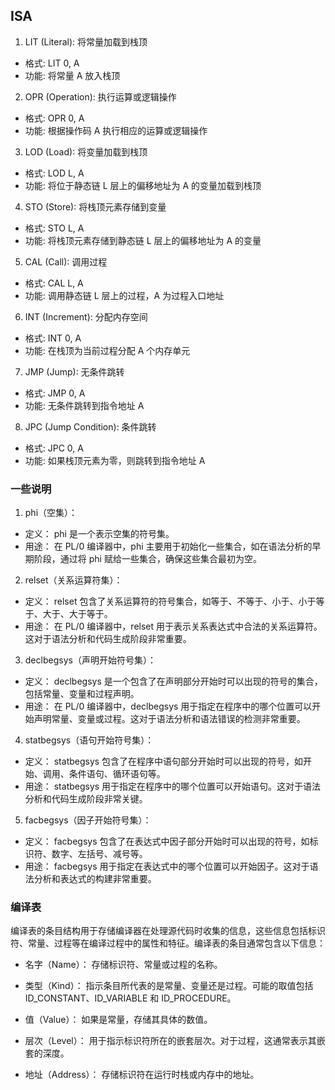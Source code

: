 ## ISA

1. LIT (Literal): 将常量加载到栈顶

- 格式: LIT 0, A
- 功能: 将常量 A 放入栈顶
2. OPR (Operation): 执行运算或逻辑操作

- 格式: OPR 0, A
- 功能: 根据操作码 A 执行相应的运算或逻辑操作
3. LOD (Load): 将变量加载到栈顶

- 格式: LOD L, A
- 功能: 将位于静态链 L 层上的偏移地址为 A 的变量加载到栈顶
4. STO (Store): 将栈顶元素存储到变量

- 格式: STO L, A
- 功能: 将栈顶元素存储到静态链 L 层上的偏移地址为 A 的变量
5. CAL (Call): 调用过程

- 格式: CAL L, A
- 功能: 调用静态链 L 层上的过程，A 为过程入口地址
6. INT (Increment): 分配内存空间

- 格式: INT 0, A
- 功能: 在栈顶为当前过程分配 A 个内存单元
7. JMP (Jump): 无条件跳转

- 格式: JMP 0, A
- 功能: 无条件跳转到指令地址 A
8. JPC (Jump Condition): 条件跳转

- 格式: JPC 0, A
- 功能: 如果栈顶元素为零，则跳转到指令地址 A


### 一些说明
1. phi（空集）：

- 定义： phi 是一个表示空集的符号集。
- 用途： 在 PL/0 编译器中，phi 主要用于初始化一些集合，如在语法分析的早期阶段，通过将 phi 赋给一些集合，确保这些集合最初为空。
  
2. relset（关系运算符集）：

- 定义： relset 包含了关系运算符的符号集合，如等于、不等于、小于、小于等于、大于、大于等于。
- 用途： 在 PL/0 编译器中，relset 用于表示关系表达式中合法的关系运算符。这对于语法分析和代码生成阶段非常重要。

3. declbegsys（声明开始符号集）：

- 定义： declbegsys 是一个包含了在声明部分开始时可以出现的符号的集合，包括常量、变量和过程声明。
- 用途： 在 PL/0 编译器中，declbegsys 用于指定在程序中的哪个位置可以开始声明常量、变量或过程。这对于语法分析和语法错误的检测非常重要。

4. statbegsys（语句开始符号集）：

- 定义： statbegsys 包含了在程序中语句部分开始时可以出现的符号，如开始、调用、条件语句、循环语句等。
- 用途： statbegsys 用于指定在程序中的哪个位置可以开始语句。这对于语法分析和代码生成阶段非常关键。

5. facbegsys（因子开始符号集）：

- 定义： facbegsys 包含了在表达式中因子部分开始时可以出现的符号，如标识符、数字、左括号、减号等。
- 用途： facbegsys 用于指定在表达式中的哪个位置可以开始因子。这对于语法分析和表达式的构建非常重要。


### 编译表
编译表的条目结构用于存储编译器在处理源代码时收集的信息，这些信息包括标识符、常量、过程等在编译过程中的属性和特征。编译表的条目通常包含以下信息：

- 名字（Name）： 存储标识符、常量或过程的名称。

- 类型（Kind）： 指示条目所代表的是常量、变量还是过程。可能的取值包括 ID_CONSTANT、ID_VARIABLE 和 ID_PROCEDURE。

- 值（Value）： 如果是常量，存储其具体的数值。

- 层次（Level）： 用于指示标识符所在的嵌套层次。对于过程，这通常表示其嵌套的深度。

- 地址（Address）： 存储标识符在运行时栈或内存中的地址。